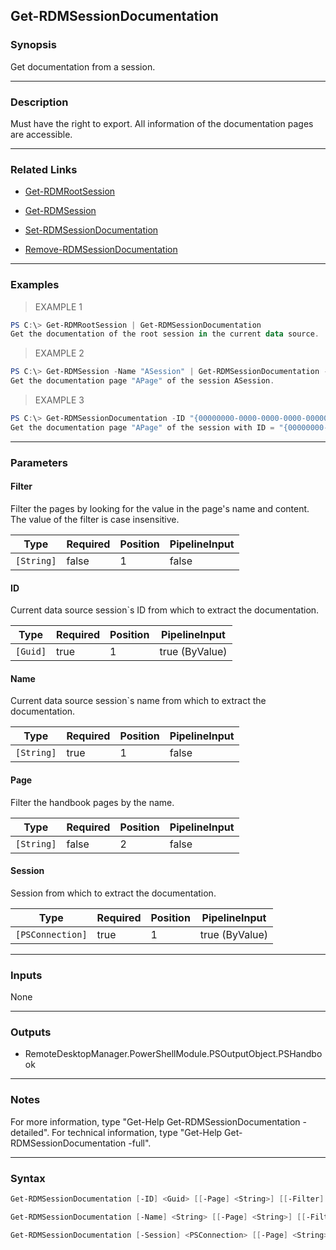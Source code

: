 Get-RDMSessionDocumentation
---------------------------

### Synopsis
Get documentation from a session.

---

### Description

Must have the right to export. All information of the documentation pages are accessible.

---

### Related Links
* [Get-RDMRootSession](Get-RDMRootSession)

* [Get-RDMSession](Get-RDMSession)

* [Set-RDMSessionDocumentation](Set-RDMSessionDocumentation)

* [Remove-RDMSessionDocumentation](Remove-RDMSessionDocumentation)

---

### Examples
> EXAMPLE 1

```PowerShell
PS C:\> Get-RDMRootSession | Get-RDMSessionDocumentation
Get the documentation of the root session in the current data source.
```
> EXAMPLE 2

```PowerShell
PS C:\> Get-RDMSession -Name "ASession" | Get-RDMSessionDocumentation -Name "APage"
Get the documentation page "APage" of the session ASession.
```
> EXAMPLE 3

```PowerShell
PS C:\> Get-RDMSessionDocumentation -ID "{00000000-0000-0000-0000-000000000000}" -Name "APage"
Get the documentation page "APage" of the session with ID = "{00000000-0000-0000-0000-000000000000}" of the current data source.
```

---

### Parameters
#### **Filter**
Filter the pages by looking for the value in the page's name and content. The value of the filter is case insensitive.

|Type      |Required|Position|PipelineInput|
|----------|--------|--------|-------------|
|`[String]`|false   |1       |false        |

#### **ID**
Current data source session`s ID from which to extract the documentation.

|Type    |Required|Position|PipelineInput |
|--------|--------|--------|--------------|
|`[Guid]`|true    |1       |true (ByValue)|

#### **Name**
Current data source session`s name from which to extract the documentation.

|Type      |Required|Position|PipelineInput|
|----------|--------|--------|-------------|
|`[String]`|true    |1       |false        |

#### **Page**
Filter the handbook pages by the name.

|Type      |Required|Position|PipelineInput|
|----------|--------|--------|-------------|
|`[String]`|false   |2       |false        |

#### **Session**
Session from which to extract the documentation.

|Type            |Required|Position|PipelineInput |
|----------------|--------|--------|--------------|
|`[PSConnection]`|true    |1       |true (ByValue)|

---

### Inputs
None

---

### Outputs
* RemoteDesktopManager.PowerShellModule.PSOutputObject.PSHandbook

---

### Notes
For more information, type "Get-Help Get-RDMSessionDocumentation -detailed". For technical information, type "Get-Help Get-RDMSessionDocumentation -full".

---

### Syntax
```PowerShell
Get-RDMSessionDocumentation [-ID] <Guid> [[-Page] <String>] [[-Filter] <String>] [<CommonParameters>]
```
```PowerShell
Get-RDMSessionDocumentation [-Name] <String> [[-Page] <String>] [[-Filter] <String>] [<CommonParameters>]
```
```PowerShell
Get-RDMSessionDocumentation [-Session] <PSConnection> [[-Page] <String>] [[-Filter] <String>] [<CommonParameters>]
```
